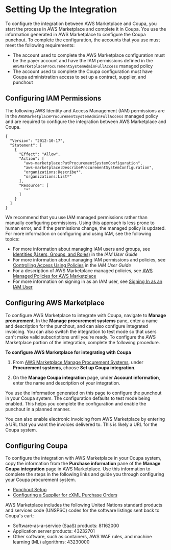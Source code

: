 # Setting Up the Integration<a name="procurement-system-integration-setup"></a>

To configure the integration between AWS Marketplace and Coupa, you start the process in AWS Marketplace and complete it in Coupa\. You use the information generated in AWS Marketplace to configure the Coupa punchout\. To complete the configuration, the accounts that you use must meet the following requirements:
+  The account used to complete the AWS Marketplace configuration must be the payer account and have the IAM permissions defined in the `AWSMarketplaceProcurementSystemAdminFullAccess` managed policy
+  The account used to complete the Coupa configuration must have Coupa administration access to set up a contract, supplier, and punchout

## Configuring IAM Permissions<a name="procurement-system-integration-setup-iam-permissions"></a>

 The following AWS Identity and Access Management \(IAM\) permissions are in the `AWSMarketplaceProcurementSystemAdminFullAccess` managed policy and are required to configure the integration between AWS Marketplace and Coupa\. 

```
{
  "Version": "2012-10-17",
  "Statement": [
    {
      "Effect": "Allow",
      "Action": [
        "aws-marketplace:PutProcurementSystemConfiguration", 
        "aws-marketplace:DescribeProcurementSystemConfiguration",
        "organizations:Describe*",
        "organizations:List*"
      ],
      "Resource": [
        "*"
      ]
    }
  ]
}
```

 We recommend that you use IAM managed permissions rather than manually configuring permissions\. Using this approach is less prone to human error, and if the permissions change, the managed policy is updated\. For more information on configuring and using IAM, see the following topics:
+  For more information about managing IAM users and groups, see [Identities \(Users, Groups, and Roles\)](https://docs.aws.amazon.com/IAM/latest/UserGuide/id.html) in the *IAM User Guide*
+  For more information about managing IAM permissions and policies, see [Controlling Access Using Policies](https://docs.aws.amazon.com/IAM/latest/UserGuide/access_permissions.html) in the *IAM User Guide*
+  For a description of AWS Marketplace managed policies, see [AWS Managed Policies for AWS Marketplace ](buyer-iam-users-groups-policies.md#buyer-iam-builtin-policies)
+  For more information on signing in as an IAM user, see [Signing In as an IAM User](buyer-iam-user-login.md) 

## Configuring AWS Marketplace<a name="procurement-system-integration-setup-awsmp-configuration"></a>

 To configure AWS Marketplace to integrate with Coupa, navigate to **Manage procurement**\. In the **Manage procurement systems** pane, enter a name and description for the punchout, and can also configure integrated invoicing\. You can also switch the integration to test mode so that users can't make valid subscriptions until you're ready\. To configure the AWS Marketplace portion of the integration, complete the following procedure\. 

**To configure AWS Marketplace for integrating with Coupa**

1.  From [AWS Marketplace Manage Procurement Systems](https://aws.amazon.com/marketplace/eprocurement/overview), under **Procurement systems**, choose **Set up Coupa integration**\. 

1.  On the **Manage Coupa integration** page, under **Account information**, enter the name and description of your integration\. 

You use the information generated on this page to configure the punchout in your Coupa system\. The configuration defaults to test mode being enabled\. This helps you complete the configuration and enable the punchout in a planned manner\.

 You can also enable electronic invoicing from AWS Marketplace by entering a URL that you want the invoices delivered to\. This is likely a URL for the Coupa system\. 

## Configuring Coupa<a name="procurement-system-integration-setup-coupa-configuration"></a>

 To configure the integration with AWS Marketplace in your Coupa system, copy the information from the **Purchase information** pane of the **Manage Coupa integration** page in AWS Marketplace\. Use this information to complete the steps in the following links and guide you through configuring your Coupa procurement system\. 
+  [Punchout Setup](https://success.coupa.com/Suppliers/For_Customers/Toolkit/Manage_Catalogs/Punchout_Catalogs/Punchout_Setup) 
+  [Configuring a Supplier for cXML Purchase Orders](https://success.coupa.com/Suppliers/For_Customers/Toolkit/Document_Exchange/cXML/Configuring_a_Supplier_for_cXML_Purchase_Orders) 

 AWS Marketplace includes the following United Nations standard products and services code \(UNSPSC\) codes for the software listings sent back to Coupa's cart:
+  Software\-as\-a\-service \(SaaS\) products: 81162000 
+  Application server products: 43232701 
+  Other software, such as containers, AWS WAF rules, and machine learning \(ML\) algorithms: 43230000 